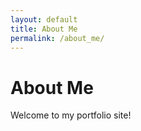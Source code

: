 ```yaml
---
layout: default
title: About Me
permalink: /about_me/
---
```


# About Me
Welcome to my portfolio site!
